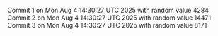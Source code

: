 Commit 1 on Mon Aug  4 14:30:27 UTC 2025 with random value 4284
Commit 2 on Mon Aug  4 14:30:27 UTC 2025 with random value 14471
Commit 3 on Mon Aug  4 14:30:27 UTC 2025 with random value 8171
